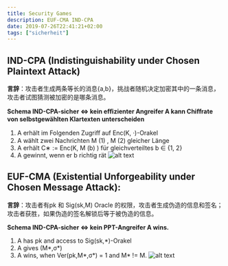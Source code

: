 ```yaml
---
title: Security Games
description: EUF-CMA IND-CPA
date: 2019-07-26T22:41:21+02:00
tags: ["sicherheit"]
---
```

## IND-CPA (Indistinguishability under Chosen Plaintext Attack)
**言辞**：攻击者生成两条等长的消息{a,b}，挑战者随机决定加密其中的一条消息，攻击者试图猜测被加密的是哪条消息。

**Schema IND-CPA-sicher ⇔ kein eﬃzienter Angreifer A kann Chiﬀrate von selbstgewählten Klartexten unterscheiden**
1. A erhält im Folgenden Zugriﬀ auf Enc(K, ·)-Orakel
2. A wählt zwei Nachrichten M (1) , M (2) gleicher Länge 
3. A erhält C∗ := Enc(K, M (b) ) für gleichverteiltes b ∈ {1, 2} 
4. A gewinnt, wenn er b richtig rät
![alt text](/postImage/SecurityGames/Screenshot&#32;2019-07-26&#32;at&#32;00.49.53.png)

## EUF-CMA (Existential Unforgeability under Chosen Message Attack):
**言辞**：攻击者有pk 和 Sig(sk,M) Oracle 的权限，攻击者生成伪造的信息和签名；攻击者获胜，如果伪造的签名解锁后等于被伪造的信息。

__Schema IND-CPA-sicher ⇔ kein PPT-Angreifer A wins.__
1. A has pk and access to Sig(sk,*)-Orakel
2. A gives (M*,σ*)
3. A wins, when Ver(pk,M*,σ*) = 1 and M* != M.
![alt text](/postImage/SecurityGames/EUF-CMA.png)


